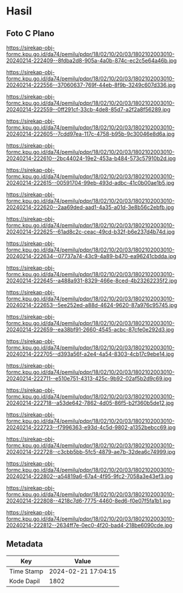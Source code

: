 # Hasil

## Foto C Plano

https://sirekap-obj-formc.kpu.go.id/da74/pemilu/pdpr/18/02/10/20/03/1802102003010-20240214-222409--8fdba2d8-905a-4a0b-874c-ec2c5e64a46b.jpg

https://sirekap-obj-formc.kpu.go.id/da74/pemilu/pdpr/18/02/10/20/03/1802102003010-20240214-222556--37060637-769f-44eb-8f9b-3249c607d336.jpg

https://sirekap-obj-formc.kpu.go.id/da74/pemilu/pdpr/18/02/10/20/03/1802102003010-20240214-222559--0ff291cf-33cb-4de8-85d7-a2f2a8f56289.jpg

https://sirekap-obj-formc.kpu.go.id/da74/pemilu/pdpr/18/02/10/20/03/1802102003010-20240214-222605--7cdd97ea-117c-4758-b95b-9c30046e8d6a.jpg

https://sirekap-obj-formc.kpu.go.id/da74/pemilu/pdpr/18/02/10/20/03/1802102003010-20240214-222610--2bc44024-19e2-453a-b484-573c57910b2d.jpg

https://sirekap-obj-formc.kpu.go.id/da74/pemilu/pdpr/18/02/10/20/03/1802102003010-20240214-222615--00591704-99eb-493d-adbc-41c0b00ae1b5.jpg

https://sirekap-obj-formc.kpu.go.id/da74/pemilu/pdpr/18/02/10/20/03/1802102003010-20240214-222620--2aa69ded-aad1-4a35-a01d-3e8b56c2ebfb.jpg

https://sirekap-obj-formc.kpu.go.id/da74/pemilu/pdpr/18/02/10/20/03/1802102003010-20240214-222625--61ad8c2c-ceac-49cd-b32f-b6e237d4b74d.jpg

https://sirekap-obj-formc.kpu.go.id/da74/pemilu/pdpr/18/02/10/20/03/1802102003010-20240214-222634--07737a74-43c9-4a89-b470-ea96241cbdda.jpg

https://sirekap-obj-formc.kpu.go.id/da74/pemilu/pdpr/18/02/10/20/03/1802102003010-20240214-222645--a488a931-8329-466e-8ced-4b23262235f2.jpg

https://sirekap-obj-formc.kpu.go.id/da74/pemilu/pdpr/18/02/10/20/03/1802102003010-20240214-222653--5ee252ed-a88d-4624-9620-87a976c95745.jpg

https://sirekap-obj-formc.kpu.go.id/da74/pemilu/pdpr/18/02/10/20/03/1802102003010-20240214-222659--ea38bf91-2660-4545-acbc-87cfe0e292d3.jpg

https://sirekap-obj-formc.kpu.go.id/da74/pemilu/pdpr/18/02/10/20/03/1802102003010-20240214-222705--d393a56f-a2e4-4a54-8303-4cb17c9ebe14.jpg

https://sirekap-obj-formc.kpu.go.id/da74/pemilu/pdpr/18/02/10/20/03/1802102003010-20240214-222711--e510e751-4313-425c-9b92-02af5b2d9c69.jpg

https://sirekap-obj-formc.kpu.go.id/da74/pemilu/pdpr/18/02/10/20/03/1802102003010-20240214-222718--a53de642-7862-4d05-86f5-b2f360b5de12.jpg

https://sirekap-obj-formc.kpu.go.id/da74/pemilu/pdpr/18/02/10/20/03/1802102003010-20240214-222723--f7996363-e93d-4c5d-9802-a1352bebcc69.jpg

https://sirekap-obj-formc.kpu.go.id/da74/pemilu/pdpr/18/02/10/20/03/1802102003010-20240214-222728--c3cbb5bb-5fc5-4879-ae7b-32dea6c74999.jpg

https://sirekap-obj-formc.kpu.go.id/da74/pemilu/pdpr/18/02/10/20/03/1802102003010-20240214-222802--a54819a6-67a4-4f95-9fc2-7058a3e43ef3.jpg

https://sirekap-obj-formc.kpu.go.id/da74/pemilu/pdpr/18/02/10/20/03/1802102003010-20240214-222808--4218c7d6-7775-4460-8ed6-f0e07f5fa1b1.jpg

https://sirekap-obj-formc.kpu.go.id/da74/pemilu/pdpr/18/02/10/20/03/1802102003010-20240214-222812--2634ff7e-0ec0-4f20-bad4-218be6090cde.jpg


## Metadata

| Key        | Value               |
| ---------- | ------------------- |
| Time Stamp | 2024-02-21 17:04:15 |
| Kode Dapil | 1802                |



